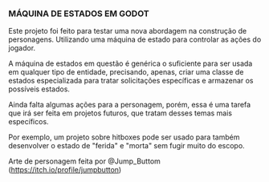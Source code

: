 ### MÁQUINA DE ESTADOS EM GODOT ###

Este projeto foi feito para testar uma nova abordagem na construção de personagens. Utilizando uma máquina de estado para controlar as ações do jogador.

A máquina de estados em questão é genérica o suficiente para ser usada em qualquer tipo de entidade, precisando, apenas, criar uma classe de estados especializada para tratar solicitações específicas e armazenar os possíveis estados.

Ainda falta algumas ações para a personagem, porém, essa é uma tarefa que irá ser feita em projetos futuros, que tratam desses temas mais específicos.

Por exemplo, um projeto sobre hitboxes pode ser usado para também desenvolver o estado de "ferida" e "morta" sem fugir muito do escopo.

Arte de personagem feita por @Jump_Buttom (https://itch.io/profile/jumpbutton)
